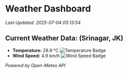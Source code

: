 
# Weather Dashboard

_Last Updated: 2025-07-04 05:13:54_

## Current Weather Data: (Srinagar, JK)
- **Temperature:** 28.9 °C ![Temperature Badge](https://img.shields.io/badge/Temperature-Medium%20Temp-green)
- **Wind Speed:** 4.9 km/h ![Wind Speed Badge](https://img.shields.io/badge/Wind%20Speed-Light%20Wind-blue)

*Powered by Open-Meteo API*
